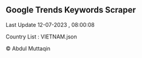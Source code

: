 

## Google Trends Keywords Scraper 
 
Last Update 12-07-2023 , 08:00:08

Country List :
VIETNAM.json



© Abdul Muttaqin 

